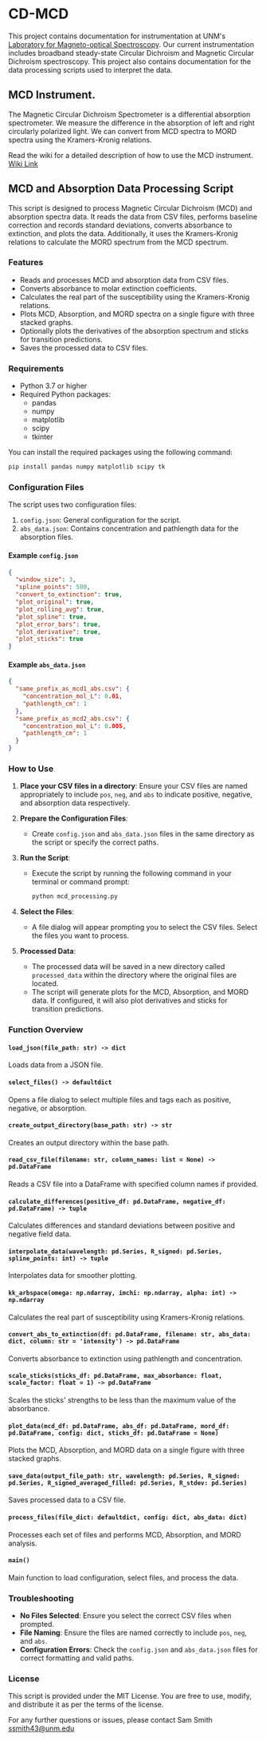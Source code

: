 # CD-MCD
This project contains documentation for instrumentation at UNM's [Laboratory for Magneto-optical Spectroscopy](https://isco-op.unm.edu/centers/msl.html). Our current instrumentation includes broadband steady-state Circular Dichroism and Magnetic Circular Dichroism spectroscopy. This project also contains documentation for the data processing scripts used to interpret the data. 

## MCD Instrument. 

The Magnetic Circular Dichroism Spectrometer is a differential absorption spectrometer. We measure the difference in the absorption of left and right circularly polarized light. We can convert from MCD spectra to MORD spectra using the Kramers-Kronig relations. 

Read the wiki for a detailed description of how to use the MCD instrument. 
[Wiki Link](https://github.com/samuelpsmith/CD-MCD/wiki)

## MCD and Absorption Data Processing Script

This script is designed to process Magnetic Circular Dichroism (MCD) and absorption spectra data. It reads the data from CSV files, performs baseline correction and records standard deviations, converts absorbance to extinction, and plots the data. Additionally, it uses the Kramers-Kronig relations to calculate the MORD spectrum from the MCD spectrum.

### Features

- Reads and processes MCD and absorption data from CSV files.
- Converts absorbance to molar extinction coefficients.
- Calculates the real part of the susceptibility using the Kramers-Kronig relations.
- Plots MCD, Absorption, and MORD spectra on a single figure with three stacked graphs.
- Optionally plots the derivatives of the absorption spectrum and sticks for transition predictions.
- Saves the processed data to CSV files.

### Requirements

- Python 3.7 or higher
- Required Python packages:
  - pandas
  - numpy
  - matplotlib
  - scipy
  - tkinter

You can install the required packages using the following command:

```bash
pip install pandas numpy matplotlib scipy tk
```

### Configuration Files

The script uses two configuration files:

1. `config.json`: General configuration for the script.
2. `abs_data.json`: Contains concentration and pathlength data for the absorption files.

#### Example `config.json`

```json
{
  "window_size": 3,
  "spline_points": 500,
  "convert_to_extinction": true,
  "plot_original": true,
  "plot_rolling_avg": true,
  "plot_spline": true,
  "plot_error_bars": true,
  "plot_derivative": true,
  "plot_sticks": true
}
```

#### Example `abs_data.json`

```json
{
  "same_prefix_as_mcd1_abs.csv": {
    "concentration_mol_L": 0.01,
    "pathlength_cm": 1
  },
  "same_prefix_as_mcd2_abs.csv": {
    "concentration_mol_L": 0.005,
    "pathlength_cm": 1
  }
}
```

### How to Use

1. **Place your CSV files in a directory**: Ensure your CSV files are named appropriately to include `pos`, `neg`, and `abs` to indicate positive, negative, and absorption data respectively.

2. **Prepare the Configuration Files**:
   - Create `config.json` and `abs_data.json` files in the same directory as the script or specify the correct paths.

3. **Run the Script**:
   - Execute the script by running the following command in your terminal or command prompt:
     ```bash
     python mcd_processing.py
     ```

4. **Select the Files**:
   - A file dialog will appear prompting you to select the CSV files. Select the files you want to process.

5. **Processed Data**:
   - The processed data will be saved in a new directory called `processed_data` within the directory where the original files are located.
   - The script will generate plots for the MCD, Absorption, and MORD data. If configured, it will also plot derivatives and sticks for transition predictions.

### Function Overview

#### `load_json(file_path: str) -> dict`
Loads data from a JSON file.

#### `select_files() -> defaultdict`
Opens a file dialog to select multiple files and tags each as positive, negative, or absorption.

#### `create_output_directory(base_path: str) -> str`
Creates an output directory within the base path.

#### `read_csv_file(filename: str, column_names: list = None) -> pd.DataFrame`
Reads a CSV file into a DataFrame with specified column names if provided.

#### `calculate_differences(positive_df: pd.DataFrame, negative_df: pd.DataFrame) -> tuple`
Calculates differences and standard deviations between positive and negative field data.

#### `interpolate_data(wavelength: pd.Series, R_signed: pd.Series, spline_points: int) -> tuple`
Interpolates data for smoother plotting.

#### `kk_arbspace(omega: np.ndarray, imchi: np.ndarray, alpha: int) -> np.ndarray`
Calculates the real part of susceptibility using Kramers-Kronig relations.

#### `convert_abs_to_extinction(df: pd.DataFrame, filename: str, abs_data: dict, column: str = 'intensity') -> pd.DataFrame`
Converts absorbance to extinction using pathlength and concentration.

#### `scale_sticks(sticks_df: pd.DataFrame, max_absorbance: float, scale_factor: float = 1) -> pd.DataFrame`
Scales the sticks' strengths to be less than the maximum value of the absorbance.

#### `plot_data(mcd_df: pd.DataFrame, abs_df: pd.DataFrame, mord_df: pd.DataFrame, config: dict, sticks_df: pd.DataFrame = None)`
Plots the MCD, Absorption, and MORD data on a single figure with three stacked graphs.

#### `save_data(output_file_path: str, wavelength: pd.Series, R_signed: pd.Series, R_signed_averaged_filled: pd.Series, R_stdev: pd.Series)`
Saves processed data to a CSV file.

#### `process_files(file_dict: defaultdict, config: dict, abs_data: dict)`
Processes each set of files and performs MCD, Absorption, and MORD analysis.

#### `main()`
Main function to load configuration, select files, and process the data.

### Troubleshooting

- **No Files Selected**: Ensure you select the correct CSV files when prompted.
- **File Naming**: Ensure the files are named correctly to include `pos`, `neg`, and `abs`.
- **Configuration Errors**: Check the `config.json` and `abs_data.json` files for correct formatting and valid paths.

### License

This script is provided under the MIT License. You are free to use, modify, and distribute it as per the terms of the license.

For any further questions or issues, please contact Sam Smith ssmith43@unm.edu
